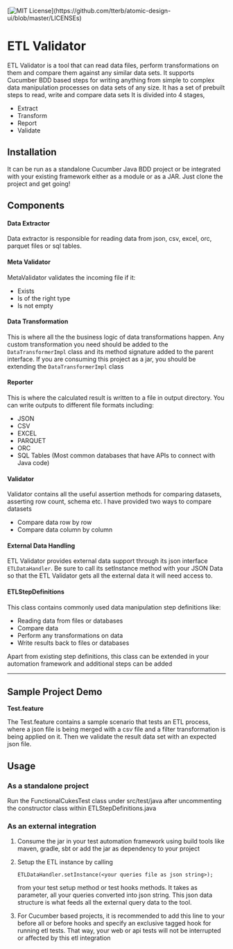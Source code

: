 [![MIT License](https://img.shields.io/apm/l/atomic-design-ui.svg?)](https://github.com/tterb/atomic-design-ui/blob/master/LICENSEs)

# ETL Validator

ETL Validator is a tool that can read data files, perform transformations on them and compare them against any similar data sets. It supports Cucumber BDD based steps for writing anything from simple to complex data manipulation processes on data sets of any size. It has a set of prebuilt steps to read, write and compare data sets
It is divided into 4 stages, 
<ul>
<li>Extract</li>
<li>Transform</li>
<li>Report</li>
<li>Validate</li>
</ul>

## Installation

It can be run as a standalone Cucumber Java BDD project or be integrated with your existing framework either as a module or as a JAR. Just clone the project and get going!

## Components

#### Data Extractor

Data extractor is responsible for reading data from json, csv, excel, orc, parquet files or sql tables.

#### Meta Validator

MetaValidator validates the incoming file if it:
<ul>
<li>Exists</li>
<li>Is of the right type</li>
<li>Is not empty</li>
</ul>

#### Data Transformation

This is where all the the business logic of data transformations happen. Any custom transformation you need should be added to the ```DataTransformerImpl``` class and its method signature added to the parent interface. If you are consuming this project as a jar, you should be extending the ```DataTransformerImpl``` class

#### Reporter

This is where the calculated result is written to a file in output directory. You can write outputs to different file formats including:

<ul>
<li>JSON</li>
<li>CSV</li>
<li>EXCEL</li>
<li>PARQUET</li>
<li>ORC</li> 
<li>SQL Tables (Most common databases that have APIs to connect with Java code)</li>  
</ul>

#### Validator

Validator contains all the useful assertion methods for comparing datasets, asserting row count, schema etc. I have provided two ways to compare datasets
<ul>
<li>Compare data row by row</li>
<li>Compare data column by column</li>
</ul>

#### External Data Handling

ETL Validator provides external data support through its json interface ```ETLDataHandler```. Be sure to call its setInstance method with your JSON Data so that the ETL Validator gets all the external data it will need access to.

#### ETLStepDefinitions

This class contains commonly used data manipulation step definitions like:

<ul>
<li>Reading data from files or databases</li>
<li>Compare data</li>
<li>Perform any transformations on data</li>
<li>Write results back to files or databases</li>
</ul>

Apart from existing step definitions, this class can be extended in your automation framework and additional steps can be added
____________________________________________________________________________________________________________________________________

## Sample Project Demo
**Test.feature**

The Test.feature contains a sample scenario that tests an ETL process, where a json file is being merged with a csv file and a filter transformation is being applied on it.
Then we validate the result data set with an expected json file.

## Usage

### As a standalone project
Run the FunctionalCukesTest class under src/test/java after uncommenting the constructor class within ETLStepDefinitions.java

### As an external integration
1. Consume the jar in your test automation framework using build tools like maven, gradle, sbt or add the jar as dependency to your project
2. Setup the ETL instance by calling

    ```ETLDataHandler.setInstance(<your queries file as json string>);```
    
    from your test setup method or test hooks methods. It takes as parameter, all your queries converted into json string. This json data structure is what feeds all the external query data to the tool.
3. For Cucumber based projects, it is recommended to add this line to your before all or before hooks and specify an exclusive tagged hook for running etl tests. That way, your web or api tests will not be interrupted or affected by this etl integration